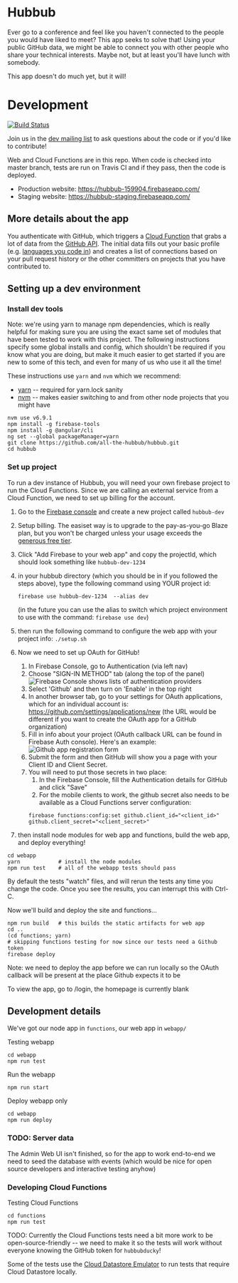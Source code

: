 # Hubbub
Ever go to a conference and feel like you haven't connected to the people you would have liked to meet? This app seeks to solve that! Using your public GitHub data, we might be able to connect you with other people who share your technical interests. Maybe not, but at least you'll have lunch with somebody.

This app doesn't do much yet, but it will!

# Development
[![Build Status](https://travis-ci.org/all-the-hubbub/hubbub.svg?branch=staging)](https://travis-ci.org/all-the-hubbub/hubbub)

Join us in the [dev mailing list](https://groups.google.com/d/forum/hubbub-code) to ask questions about the code or if you'd like to contribute!

Web and Cloud Functions are in this repo. When code is checked into master branch, tests are run on Travis CI and if they pass, then the code is deployed.

* Production website: https://hubbub-159904.firebaseapp.com/
* Staging website: https://hubbub-staging.firebaseapp.com/

## More details about the app
You authenticate with GitHub, which triggers a [Cloud Function](https://cloud.google.com/functions/docs/) that grabs a lot of data from the [GitHub API](https://developer.github.com/v3/).  The initial data fills out your basic profile (e.g. [languages you code in](https://developer.github.com/v3/repos/#list-languages)) and creates a list of connections based on your pull request history or the other committers on projects that you have contributed to.

## Setting up a dev environment

### Install dev tools

Note: we're using yarn to manage npm dependencies, which is really helpful
for making sure you are using the exact same set of modules that have been
tested to work with this project. The following instructions specify some
global installs and config, which shouldn't be required if you know what you
are doing, but make it much easier to get started if you are new to some of
this tech, and even for many of us who use it all the time!

These instructions use `yarn` and `nvm` which we recommend:
* [yarn](https://yarnpkg.com) -- required for yarn.lock sanity
* [nvm](https://github.com/creationix/nvm) -- makes easier switching to and from
  other node projects that you might have

```
nvm use v6.9.1
npm install -g firebase-tools
npm install -g @angular/cli
ng set --global packageManager=yarn
git clone https://github.com/all-the-hubbub/hubbub.git
cd hubbub
```

### Set up project

To run a dev instance of Hubbub, you will need your own firebase project to
run the Cloud Functions.  Since we are calling an external service from a Cloud
Function, we need to set up billing for the account.

1. Go to the [Firebase console](https://console.firebase.google.com) and
   create a new project called `hubbub-dev`
2. Setup billing. The easiset way is to upgrade to the pay-as-you-go Blaze plan,
   but you won't be charged unless your usage exceeds the [generous free tier](https://firebase.google.com/pricing/).
2. Click "Add Firebase to your web app" and copy the projectId, which should
   look something like `hubbub-dev-1234`
3. in your hubbub directory (which you should be in if you followed the steps
   above), type the following command using YOUR project id:

   ```firebase use hubbub-dev-1234  --alias dev```

   (in the future you can use the alias to switch which project environment
   to use with the command: `firebase use dev`)
4. then run the following command to configure the web app with your project
   info: `./setup.sh`
5. Now we need to set up OAuth for GitHub!
   1. In Firebase Console, go to  Authentication (via left nav)
   2. Choose "SIGN-IN METHOD" tab (along the top of the panel) ![Firebase Console shows lists of authentication providers][fb-auth]
   3. Select 'Github' and then turn on 'Enable' in the top right
   4. In another browser tab, go to your settings for OAuth applications, which for an individual account is: https://github.com/settings/applications/new (the
   URL would be different if you want to create the OAuth app for a GitHub
   organization)
   5. Fill in info about your project (OAuth callback URL can be found in
      Firebase Auth console).  Here's an example: ![Github app registration form][github-register-app]
   6. Submit the form and then GitHub will show you a page with your Client ID
      and Client Secret.
   7. You will need to put those secrets in two place:
      1. In the Firebase Console, fill the Authentication details for GitHub and click "Save"
      2. For the mobile clients to work, the github secret also needs to be
      available as a Cloud Functions server configuration:
        ```
        firebase functions:config:set github.client_id="<client_id>" github.client_secret="<client_secret>"
        ```

5. then install node modules for web app and functions, build the web app,
and deploy everything!

```
cd webapp
yarn            # install the node modules
npm run test    # all of the webapp tests should pass
```

By default the tests "watch" files, and will rerun the tests any time
you change the code.  Once you see the results, you can interrupt this
with Ctrl-C.

Now we'll build and deploy the site and functions...

```
npm run build   # this builds the static artifacts for web app
cd ..
(cd functions; yarn)
# skipping functions testing for now since our tests need a Github token
firebase deploy
```

Note: we need to deploy the app before we can run locally so the OAuth callback will be present at the place Github expects it to be

To view the app, go to /login, the homepage is currently blank

## Development details
We've got our node app in `functions`, our web app in `webapp/`

Testing webapp
```
cd webapp
npm run test
```

Run the webapp
```
npm run start
```

Deploy webapp only
```
cd webapp
npm run deploy
```

### TODO: Server data

The Admin Web UI isn't finished, so for the app to work end-to-end we need to
seed the database with events (which would be nice for open source developers
and interactive testing anyhow)

### Developing Cloud Functions

Testing Cloud Functions
```
cd functions
npm run test
```

TODO: Currently the Cloud Functions tests need a bit more work to be
open-source-friendly -- we need to make it so the tests will work without
everyone knowing the GitHub token for `hubbubducky`!

Some of the tests use the [Cloud Datastore Emulator](https://cloud.google.com/datastore/docs/tools/datastore-emulator)
to run tests that require Cloud Datastore locally.

[fb-auth]: doc/dev/firebase-auth-github-config-0.png "Firebase Auth Sign-in Method"
[github-oauth-apps]: doc/dev/firebase-auth-github-config-1.png "Github OAuth Applications Settings"
[github-register-app]: doc/dev/firebase-auth-github-config-2.png "Github OAuth App Registration"
